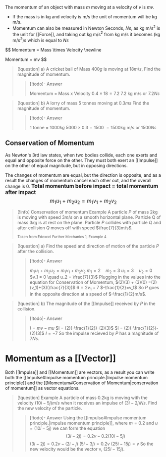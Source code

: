 The momentum of an object with mass $m$ moving at a velocity of $v$ is $mv$.
- If the mass is in kg and velocity is m/s the unit of momentum will be kg m/s.
- Momentum can also be measured in Newton Seconds, $Ns$, as kg m/s$^2$ is the unit for [[Force]], and taking out kg m/s$^2$ from kg m/s it becomes (kg m/s$^2$)s which is equal to $Ns$ 

$$
Momentum = Mass \times Velocity \newline 

Momentum = mv
$$


> [!question] a) A cricket ball of Mass $400g$ is moving at $18m/s$,
> Find the magnitude of momentum.
>>[!todo]- Answer
>>
>> Momentum = Mass x Velocity
>> $0.4 \times 18 = 7.2$ 
>> $7.2$ kg m/s or $7.2 Ns$ 

>[!question] b) A lorry of mass $5$ tonnes moving at $0.3ms$
>Find the magnitude of momentum.
>>[!todo]- Answer
>>
>> $1$ tonne = $1000kg$ 
>> $5000 \times 0.3 = 1500$
>> $=1500$kg m/s or $1500Ns$

## Conservation of Momentum
As Newton's 3rd law states, when two bodies collide, each one exerts and equal and opposite force on the other. They must both exert an [[Impulse]] on the other of equal magnitude, but in opposing directions. 

The changes of momentum are equal, but the direction is opposite, and as a result the changes of momentum cancel each other out, and the overall change is 0. 
<big>
**Total momentum before impact = total momentum after impact**
$$m_{1}u_{1} + m_{2}u_{2} = m_{1}v_{1} + m_{2}v_{2}$$
</big> 


> [!info] Conservation of momentum Example
> A particle $P$ of mass $2$kg is moving with speed $3m/s$ on a smooth horizontal plane. Particle Q of mass $3kg$ is at rest on the plane. Particle $P$ collides with particle $Q$ and after collision $Q$ moves off with speed $\frac{7}{3}m/s$. 
> 
> <small> Taken from Edexcel Further Mechanics 1, Example 4 </small>



> [!question] a) Find the speed and direction of motion of the particle $P$ after the collision.
> > [!todo]- Answer
> > 
> > $m_{1}u_{1} + m_{2}u_{2} = m_{1}v_{1} + m_{2}v_{2}$
> > $m_1 = 2 \quad m_2 = 3$
> > $u_1 = 3 \quad u_2 = 0$
> > $v_1 = 0 \quad u_2 = \frac{7}{3}$
> > Plugging in the values into the equation for Conservation of Momentum,
> > $(2)(3) + (3)(0) =(2)(v_1)+(3)(\frac{7}{3})$
> > $6=2v_{1}+7$
> > $-\frac{1}{2}=v_1$
> > So $P$ goes in the opposite direction at a speed of $-\frac{1}{2}m/s$.

> [!question] b) The magnitude of the [[Impulse]] received by $P$ in the collision.
> >[!todo]- Answer
>>
>> $I = mv-mu$ 
>> $I = (2)(-\frac{1}{2})-(2)(3)$
>> $I = (2)(-\frac{1}{2})-(2)(3)$
>> $I = -7$
>> So the impulse recieved by $P$ has a magnitude of $7Ns$. 

# Momentum as a [[Vector]]
Both [[Impulse]] and [[Momentum]] are vectors, as a result you can write both the [[Impulse#Impulse momentum principle.|Impulse momentum principle]] and the [[Momentum#Conservation of Momentum|conservation of momentum]] as vector equations. 

>[!question] Example
>A particle of mass $0.2$kg is moving with the velocity $(10i-5j)m/s$ when it receives an impulse of $(3i-2j)Ns$. Find the new velocity of the particle.
>>[!todo]- Answer 
>>Using the [[Impulse#Impulse momentum principle.|impulse momentum principle]], where $m=0.2$ and $u=(10i-5j)$ we can form the equation
>>$$(3i-2j)=0.2v-0.2(10i-5j)$$
>>$(3i-2j)=0.2v-(2i-j)$
>>$(5i-3j)=0.2v$
>>$(25i-15j)=v$
>>So the new velocity would be the vector v, $(25i-15j)$.



